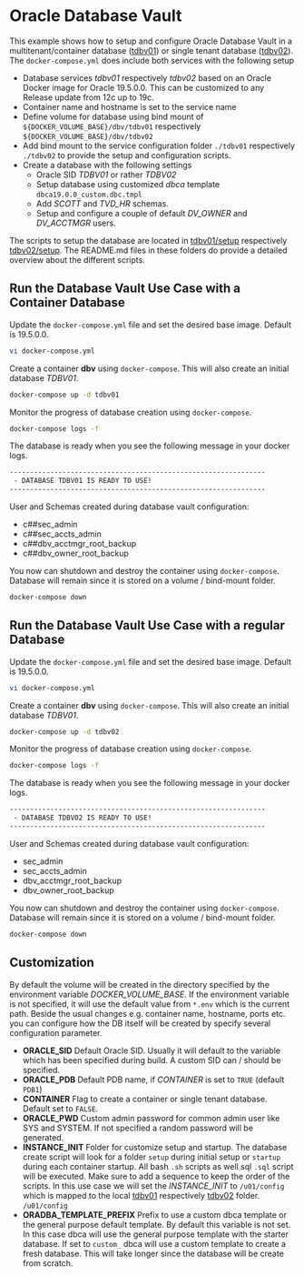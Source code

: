 # Oracle Database Vault

This example shows how to setup and configure Oracle Database Vault in a multitenant/container database ([tdbv01](tdbv01/README.md)) or single tenant database ([tdbv02](tdbv02/README.md)). The `docker-compose.yml` does include both services with the following setup

- Database services *tdbv01* respectively *tdbv02* based on an Oracle Docker image for Oracle 19.5.0.0. This can be customized to any Release update from 12c up to 19c.
- Container name and hostname is set to the service name
- Define volume for database using bind mount of `${DOCKER_VOLUME_BASE}/dbv/tdbv01` respectively `${DOCKER_VOLUME_BASE}/dbv/tdbv02` 
- Add bind mount to the service configuration folder `./tdbv01` respectively `./tdbv02` to provide the setup and configuration scripts.
- Create a database with the following settings
  - Oracle SID *TDBV01* or rather *TDBV02*
  - Setup database using customized *dbca* template `dbca19.0.0_custom.dbc.tmpl` 
  - Add *SCOTT* and *TVD_HR* schemas.
  - Setup and configure a couple of default *DV_OWNER* and *DV_ACCTMGR* users.

The scripts to setup the database are located in [tdbv01/setup](tdbv01/setup/) respectively [tdbv02/setup](tdbv02/setup/). The README.md files in these folders do provide a detailed overview about the different scripts.

## Run the Database Vault Use Case with a Container Database

Update the `docker-compose.yml` file and set the desired base image. Default is 19.5.0.0.

```bash
vi docker-compose.yml
```

Create a container **dbv** using `docker-compose`. This will also create an initial database *TDBV01*.

```bash
docker-compose up -d tdbv01
```

Monitor the progress of database creation using `docker-compose`.

```bash
docker-compose logs -f
```

The database is ready when you see the following message in your docker logs.

```bash
---------------------------------------------------------------
 - DATABASE TDBV01 IS READY TO USE!
---------------------------------------------------------------
```

User and Schemas created during database vault configuration:

- c##sec_admin
- c##sec_accts_admin
- c##dbv_acctmgr_root_backup
- c##dbv_owner_root_backup

You now can shutdown and destroy the container using `docker-compose`. Database will remain since it is stored on a volume / bind-mount folder.

```bash
docker-compose down
```

## Run the Database Vault Use Case with a regular Database

Update the `docker-compose.yml` file and set the desired base image. Default is 19.5.0.0.

```bash
vi docker-compose.yml
```

Create a container **dbv** using `docker-compose`. This will also create an initial database *TDBV01*.

```bash
docker-compose up -d tdbv02
```

Monitor the progress of database creation using `docker-compose`.

```bash
docker-compose logs -f
```

The database is ready when you see the following message in your docker logs.

```bash
---------------------------------------------------------------
 - DATABASE TDBV02 IS READY TO USE!
---------------------------------------------------------------
```

User and Schemas created during database vault configuration:

- sec_admin
- sec_accts_admin
- dbv_acctmgr_root_backup
- dbv_owner_root_backup

You now can shutdown and destroy the container using `docker-compose`. Database will remain since it is stored on a volume / bind-mount folder.

```bash
docker-compose down
```

## Customization

By default the volume will be created in the directory specified by the environment variable *DOCKER_VOLUME_BASE*. If the environment variable is not specified, it will use the default value from ``*.env`` which is the current path. Beside the usual changes e.g. container name, hostname, ports etc. you can configure how the DB itself will be created by specify several configuration parameter.

- **ORACLE_SID** Default Oracle SID. Usually it will default to the variable which has been specified during build. A custom SID can / should be specified. 
- **ORACLE_PDB** Default PDB name, if *CONTAINER* is set to `TRUE` (default `PDB1`)
- **CONTAINER** Flag to create a container or single tenant database. Default set to `FALSE`.
- **ORACLE_PWD** Custom admin password for common admin user like SYS and SYSTEM. If not specified a random password will be generated.
- **INSTANCE_INIT** Folder for customize setup and startup. The database create script will look for a folder `setup` during initial setup or `startup` during each container startup. All bash `.sh` scripts as well sql `.sql`  script will be executed. Make sure to add a sequence to keep the order of the scripts. In this use case we will set the *INSTANCE_INIT* to `/u01/config` which is mapped to the local [tdbv01](tdbv01) respectively [tdbv02](tdbv02) folder. `/u01/config`  
- **ORADBA_TEMPLATE_PREFIX** Prefix to use a custom dbca template or the general purpose default template. By default this variable is not set. In this case dbca will use the general purpose template with the starter database. If set to `custom_` dbca will use a custom template to create a fresh database. This will take longer since the database will be create from scratch.
